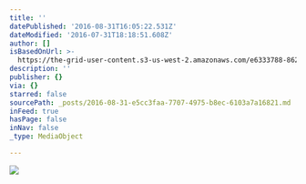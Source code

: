```yaml
---
title: ''
datePublished: '2016-08-31T16:05:22.531Z'
dateModified: '2016-07-31T18:18:51.608Z'
author: []
isBasedOnUrl: >-
  https://the-grid-user-content.s3-us-west-2.amazonaws.com/e6333788-862f-411d-aef8-8a969a8e9ce4.jpg
description: ''
publisher: {}
via: {}
starred: false
sourcePath: _posts/2016-08-31-e5cc3faa-7707-4975-b8ec-6103a7a16821.md
inFeed: true
hasPage: false
inNav: false
_type: MediaObject

---
```

![](https://the-grid-user-content.s3-us-west-2.amazonaws.com/e6333788-862f-411d-aef8-8a969a8e9ce4.jpg)